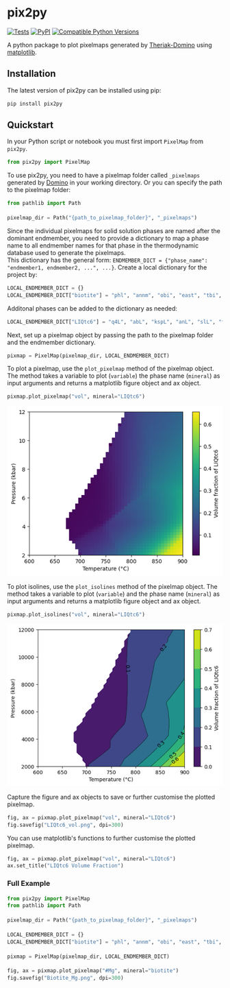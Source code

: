 # pix2py

[![Tests](https://github.com/Philipsite/pix2py/actions/workflows/CI.yml/badge.svg?branch=main)](https://github.com/Philipsite/pix2py/actions/workflows/CI.yml)
[![PyPI](https://img.shields.io/pypi/v/pix2py.svg?style=flat)](https://pypi.python.org/pypi/pix2py)
[![Compatible Python Versions](https://img.shields.io/pypi/pyversions/pix2py.svg?style=flat)](https://pypi.python.org/pypi/pix2py/)

A python package to plot pixelmaps generated by [Theriak-Domino](https://github.com/Theriak-Domino) using [matplotlib](https://matplotlib.org/).

## Installation

The latest version of pix2py can be installed using pip:

```bash
pip install pix2py
```

## Quickstart

In your Python script or notebook you must first import ```PixelMap``` from ```pix2py```.

```python
from pix2py import PixelMap
```

To use pix2py, you need to have a pixelmap folder called ```_pixelmaps``` generated by [Domino](https://github.com/Theriak-Domino) in your working directory. Or you can specify the path to the pixelmap folder:

```python
from pathlib import Path

pixelmap_dir = Path("{path_to_pixelmap_folder}", "_pixelmaps")
```

Since the individual pixelmaps for solid solution phases are named after the dominant endmember, you need to provide a dictionary to map a phase name to all endmember names for that phase in the thermodynamic database used to generate the pixelmaps.\
This dictionary has the general form:
```ENDMEMBER_DICT = {"phase_name": "endmember1, endmember2, ...", ...}```. Create a local dictionary for the project by:

```python
LOCAL_ENDMEMBER_DICT = {}
LOCAL_ENDMEMBER_DICT["biotite"] = "phl", "annm", "obi", "east", "tbi", "fbi", "mnbi"
```
Additonal phases can be added to the dictionary as needed:

```python
LOCAL_ENDMEMBER_DICT["LIQtc6"] = "q4L", "abL", "kspL", "anL", "slL", "fo2L", "fa2L", "h2oL"
```

Next, set up a pixelmap object by passing the path to the pixelmap folder and the endmember dictionary.

```python
pixmap = PixelMap(pixelmap_dir, LOCAL_ENDMEMBER_DICT)
```

To plot a pixelmap, use the ```plot_pixelmap``` method of the pixelmap object. The method takes a variable to plot (```variable```) the phase name (```mineral```) as input arguments and returns a matplotlib figure object and ax object.

```python
pixmap.plot_pixelmap("vol", mineral="LIQtc6")
```
![Pixelmap of melt (LIQtc6) volume fraction](assets/LIQtc6_vol.png "Pixelmap of melt (LIQtc6) volume fraction")

To plot isolines, use the ```plot_isolines``` method of the pixelmap object. The method takes a variable to plot (```variable```) and the phase name (```mineral```) as input arguments and returns a matplotlib figure object and ax object.

```python
pixmap.plot_isolines("vol", mineral="LIQtc6")
```

![Isolines of melt (LIQtc6) volume fraction](assets/LIQtc6_vol_isolines.png "Isolines of melt (LIQtc6) volume fraction")

Capture the figure and ax objects to save or further customise the plotted pixelmap.

```python
fig, ax = pixmap.plot_pixelmap("vol", mineral="LIQtc6")
fig.savefig("LIQtc6_vol.png", dpi=300)
```
You can use matplotlib's functions to further customise the plotted pixelmap.

```python
fig, ax = pixmap.plot_pixelmap("vol", mineral="LIQtc6")
ax.set_title("LIQtc6 Volume Fraction")
```

### Full Example

```python
from pix2py import PixelMap
from pathlib import Path

pixelmap_dir = Path("{path_to_pixelmap_folder}", "_pixelmaps")

LOCAL_ENDMEMBER_DICT = {}
LOCAL_ENDMEMBER_DICT["biotite"] = "phl", "annm", "obi", "east", "tbi", "fbi", "mnbi"

pixmap = PixelMap(pixelmap_dir, LOCAL_ENDMEMBER_DICT)

fig, ax = pixmap.plot_pixelmap("#Mg", mineral="biotite")
fig.savefig("Biotite_Mg.png", dpi=300)
```
